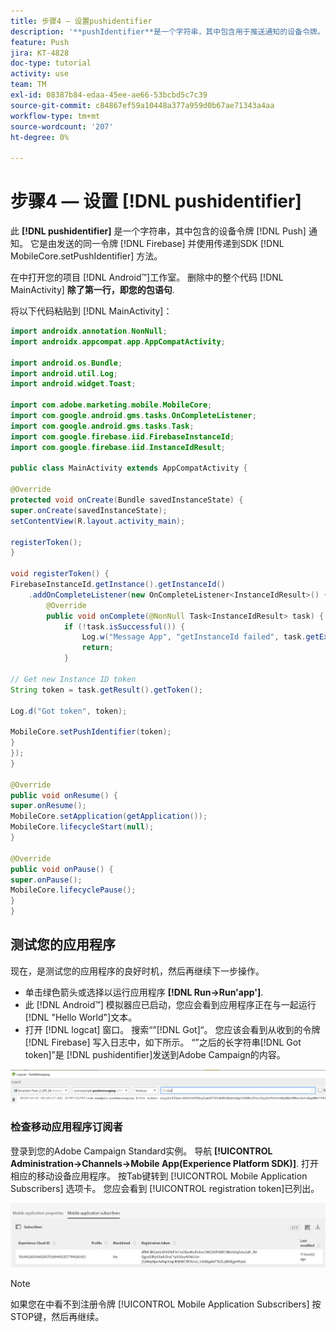 ```yaml
---
title: 步骤4 — 设置pushidentifier
description: '**pushIdentifier**是一个字符串，其中包含用于推送通知的设备令牌。 它与Firebase发送的令牌相同，并使用MobileCore.setPushIdentifier方法传递到SDK。'
feature: Push
jira: KT-4828
doc-type: tutorial
activity: use
team: TM
exl-id: 08387b84-edaa-45ee-ae66-53bcbd5c7c39
source-git-commit: c84867ef59a10448a377a959d0b67ae71343a4aa
workflow-type: tm+mt
source-wordcount: '207'
ht-degree: 0%

---
```


# 步骤4 — 设置 [!DNL pushidentifier]

此 **[!DNL pushidentifier]** 是一个字符串，其中包含的设备令牌 [!DNL Push] 通知。 它是由发送的同一令牌 [!DNL Firebase] 并使用传递到SDK [!DNL MobileCore.setPushIdentifier] 方法。

在中打开您的项目 [!DNL Android™]工作室。 删除中的整个代码 [!DNL MainActivity] **除了第一行，即您的包语句**.

将以下代码粘贴到 [!DNL MainActivity]：

<!--
Removed `{.line-numbers}` below
-->

```java
import androidx.annotation.NonNull;
import androidx.appcompat.app.AppCompatActivity;

import android.os.Bundle;
import android.util.Log;
import android.widget.Toast;

import com.adobe.marketing.mobile.MobileCore;
import com.google.android.gms.tasks.OnCompleteListener;
import com.google.android.gms.tasks.Task;
import com.google.firebase.iid.FirebaseInstanceId;
import com.google.firebase.iid.InstanceIdResult;

public class MainActivity extends AppCompatActivity {

@Override
protected void onCreate(Bundle savedInstanceState) {
super.onCreate(savedInstanceState);
setContentView(R.layout.activity_main);

registerToken();
}

void registerToken() {
FirebaseInstanceId.getInstance().getInstanceId()
    .addOnCompleteListener(new OnCompleteListener<InstanceIdResult>() {
        @Override
        public void onComplete(@NonNull Task<InstanceIdResult> task) {
            if (!task.isSuccessful()) {
                Log.w("Message App", "getInstanceId failed", task.getException());
                return;
            }

// Get new Instance ID token
String token = task.getResult().getToken();

Log.d("Got token", token);

MobileCore.setPushIdentifier(token);
}
});
}

@Override
public void onResume() {
super.onResume();
MobileCore.setApplication(getApplication());
MobileCore.lifecycleStart(null);
}

@Override
public void onPause() {
super.onPause();
MobileCore.lifecyclePause();
}
}
```

## 测试您的应用程序

现在，是测试您的应用程序的良好时机，然后再继续下一步操作。

* 单击绿色箭头或选择以运行应用程序 **[!DNL Run->Run'app']**.
* 此 [!DNL Android™] 模拟器应已启动，您应会看到应用程序正在与一起运行 [!DNL "Hello World"]文本。
* 打开 [!DNL logcat] 窗口。 搜索“”[!DNL Got]“。 您应该会看到从收到的令牌 [!DNL Firebase] 写入日志中，如下所示。 “”之后的长字符串[!DNL Got token]”是 [!DNL pushidentifier]发送到Adobe Campaign的内容。

![logcat-token](assets/logcat-got-token.PNG)

### 检查移动应用程序订阅者

登录到您的Adobe Campaign Standard实例。
导航 **[!UICONTROL Administration->Channels->Mobile App(Experience Platform SDK)]**. 打开相应的移动设备应用程序。 按Tab键转到 [!UICONTROL Mobile Application Subscribers] 选项卡。 您应会看到 [!UICONTROL registration token]已列出。

![移动应用程序订阅者](assets/mobile-application-subscribers.PNG)

>[!NOTE]
>
>如果您在中看不到注册令牌 [!UICONTROL Mobile Application Subscribers] 按STOP键，然后再继续。
